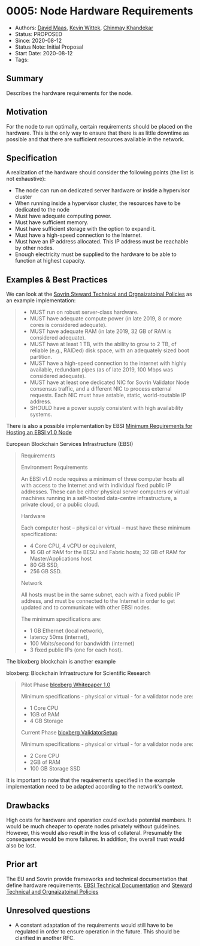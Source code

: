 # 0005: Node Hardware Requirements
- Authors: [David Maas](david_maas@hotmail.de), [Kevin Wittek](wittek@internet-sicherheit.de), [Chinmay Khandekar](khandekar@internet-sicherheit.de) 
- Status: PROPOSED
- Since: 2020-08-12 
- Status Note: Initial Proposal  
- Start Date: 2020-08-12 
- Tags: 

## Summary

Describes the hardware requirements for the node.

## Motivation

For the node to run optimally, certain requirements should be placed on the hardware. 
This is the only way to ensure that there is as little downtime as possible and that there are sufficient resources available in the network.

## Specification

A realization of the hardware should consider the following points (the list is not exhaustive):

- The node can run on dedicated server hardware or inside a hypervisor cluster
- When running inside a hypervisor cluster, the resources have to be dedicated to the node
- Must have adequate computing power.
- Must have sufficient memory.
- Must have sufficient storage with the option to expand it.  
- Must have a high-speed connection to the Internet.
- Must have an IP address allocated. This IP address must be reachable by other nodes.
- Enough electricity must be supplied to the hardware to be able to function at highest capacity. 

## Examples & Best Practices

We can look at the [Sovrin Steward Technical and Orgnaizatoinal Policies](https://sovrin.org/wp-content/uploads/Steward-Technical-and-Organizational-Policies-V2.pdf) as an example implementation:

> * MUST run on robust server-class hardware.
> * MUST have adequate compute power (in late 2019, 8 or more cores is considered adequate).
> * MUST have adequate RAM (in late 2019, 32 GB of RAM is considered adequate).
> * MUST have at least 1 TB, with the ability to grow to 2 TB, of reliable (e.g., RAIDed) disk space, with an adequately sized boot partition.
> * MUST have a high-speed connection to the internet with highly available, redundant pipes (as of late 2019, 100 Mbps was considered adequate).
> * MUST have at least one dedicated NIC for Sovrin Validator Node consensus traffic, and a different NIC to process external requests. Each NIC must have astable, static, world-routable IP address.
> * SHOULD have a power supply consistent with high availability systems. 

There is also a possible implementation by EBSI [Minimum Requirements for Hosting an EBSI v1.0 Node](https://ec.europa.eu/cefdigital/wiki/display/CEFDIGITALEBSI/Minimum+Requirements+for+Hosting+an+EBSI+v1.0+Node)

European Blockchain Services Infrastructure (EBSI)

> Requirements
>
> Environment Requirements
>
> An EBSI v1.0 node requires a minimum of three computer hosts all with access to the Internet and with individual fixed public IP addresses. These can be either physical server computers or virtual machines running in a self-hosted data-centre infrastructure, a private cloud, or a public cloud.
>
> Hardware
>
> Each computer host – physical or virtual – must have these minimum specifications:
> * 4 Core CPU, 4 vCPU or equivalent,
> * 16 GB of RAM for the BESU and Fabric hosts; 32 GB of RAM for Master/Applications host
> * 80 GB SSD,
> * 256 GB SSD.
>
> Network
>
> All hosts must be in the same subnet, each with a fixed public IP address, and must be connected to the Internet in order to get updated and to communicate with other EBSI nodes. 
>
> The minimum specifications are:
> * 1 GB Ethernet (local network),
> * latency 50ms (internet),
> * 100 Mbits/second for bandwidth (internet)
> * 3 fixed public IPs (one for each host).

The bloxberg blockchain is another example 

bloxberg: Blockchain Infrastructure for Scientific Research

> Pilot Phase [bloxberg Whitepaper 1.0](https://www.mpg.de/13416733/bloxberg_whitepaper.pdf)
>
> Minimum specifications - physical or virtual - for a validator node are:
> * 1 Core CPU
> * 1GB of RAM 
> * 4 GB Storage
>
> Current Phase [bloxberg ValidatorSetup](https://github.com/bloxberg-org/bloxbergValidatorSetup)
>
> Minimum specifications - physical or virtual - for a validator node are:
> * 2 Core CPU
> * 2GB of RAM
> * 100 GB Storage SSD

It is important to note that the requirements specified in the example implementation need to be adapted according to the network's context. 

## Drawbacks

High costs for hardware and operation could exclude potential members. 
It would be much cheaper to operate nodes privately without guidelines. 
However, this would also result in the loss of collateral. 
Presumably the consequence would be more failures. 
In addition, the overall trust would also be lost. 

## Prior art

The EU and Sovrin provide frameworks and technical documentation that define hardware requirements. 
[EBSI Technical Documentation](https://ec.europa.eu/cefdigital/wiki/display/CEFDIGITALEBSI/Technical+Documentation) and [Steward Technical and Orgnaizatoinal Policies](https://sovrin.org/wp-content/uploads/Steward-Technical-and-Organizational-Policies-V2.pdf)

## Unresolved questions

- A constant adaptation of the requirements would still have to be regulated in order to ensure operation in the future. 
This should be clarified in another RFC.
